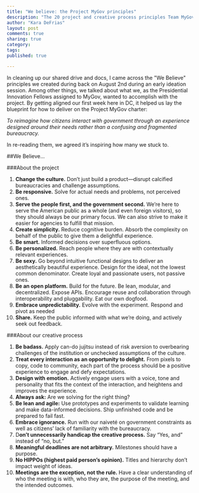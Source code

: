 ```yaml
---
title: "We believe: the Project MyGov principles"
description: "The 20 project and creative process principles Team MyGov created for their Presidential Innovation Fellows project."
author: "Kara DeFrias"
layout: post
comments: true
sharing: true
category: 
tags: 
published: true

---
```


In cleaning up our shared drive and docs, I came across the "We Believe" principles we created during back on August 2nd during an early ideation session. Among other things, we talked about what we, as the Presidential Innovation Fellows assigned to MyGov, wanted to accomplish with the project. By getting aligned our first week here in DC, it helped us lay the blueprint for how to deliver on the Project MyGov charter:

*To reimagine how citizens interact with government through an experience designed around their needs rather than a confusing and fragmented bureaucracy.*

In re-reading them, we agreed it’s inspiring how many we stuck to.

##We Believe...

###About the project

1.	**Change the culture.** Don’t just build a product—disrupt calcified bureaucracies and challenge assumptions.
2.	**Be responsive.** Solve for actual needs and problems, not perceived ones.
3.	**Serve the people first, and the government second.** We’re here to serve the American public as a whole (and even foreign visitors), so they should always be our primary focus. We can also strive to make it easier for agencies to fulfill that mission.
4.	**Create simplicity.** Reduce cognitive burden. Absorb the complexity on behalf of the public to give them a delightful experience. 
5.	**Be smart.** Informed decisions over superfluous options.
6.	**Be personalized.** Reach people where they are with contextually relevant experiences. 
7.	**Be sexy.** Go beyond intuitive functional designs to deliver an aesthetically beautiful experience. Design for the ideal, not the lowest common denominator. Create loyal and passionate users, not passive ones. 
8.	**Be an open platform.** Build for the future. Be lean, modular, and decentralized. Expose APIs. Encourage reuse and collaboration through interoperability and pluggability. Eat our own dogfood.
9.	**Embrace unpredictability.** Evolve with the experiment. Respond and pivot as needed
10.	**Share.** Keep the public informed with what we’re doing, and actively seek out feedback. 

###About our creative process

1.	**Be badass.** Apply can-do jujitsu instead of risk aversion to overbearing challenges of the institution or unchecked assumptions of the culture.
2.	**Treat every interaction as an opportunity to delight.** From pixels to copy, code to community, each part of the process should be a positive experience to engage and defy expectations.
3.	**Design with emotion.** Actively engage users with a voice, tone and personality that fits the context of the interaction, and heightens and improves the experience.
4.	**Always ask:** Are we solving for the right thing?
5.	**Be lean and agile:** Use prototypes and experiments to validate learning and make data-informed decisions. Ship unfinished code and be prepared to fail fast.
6.	**Embrace ignorance.** Run with our naiveté on government constraints as well as citizens’ lack of familiarity with the bureaucracy.
7.	D**on’t unnecessarily handicap the creative process.** Say “Yes, and” instead of “no, but.”
8.	**Meaningful deadlines are not arbitrary.** Milestones should have a purpose.
9.	**No HIPPOs (highest paid person’s opinion).** Titles and hierarchy don’t impact weight of ideas.
10.	**Meetings are the exception, not the rule.** Have a clear understanding of who the meeting is with, who they are, the purpose of the meeting, and the intended outcomes.
